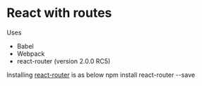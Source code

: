 React with routes
====================
Uses
 - Babel
 - Webpack
 - react-router (version 2.0.0 RC5)

Installing [react-router][1] is as below
 npm install react-router --save






[1]: https://github.com/rackt/react-router
